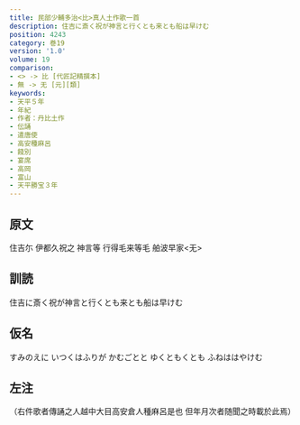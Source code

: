 ```yaml
---
title: 民部少輔多治<比>真人土作歌一首
description: 住吉に斎く祝が神言と行くとも来とも船は早けむ
position: 4243
category: 巻19
version: '1.0'
volume: 19
comparison:
- <> -> 比 [代匠記精撰本]
- 無 -> 无 [元][類]
keywords:
- 天平５年
- 年紀
- 作者：丹比土作
- 伝誦
- 遣唐使
- 高安種麻呂
- 餞別
- 宴席
- 高岡
- 富山
- 天平勝宝３年
---
```


## 原文

住吉尓 伊都久祝之 神言等 行得毛来等毛 舶波早家<无>

## 訓読

住吉に斎く祝が神言と行くとも来とも船は早けむ

## 仮名

すみのえに いつくはふりが かむごとと ゆくともくとも ふねははやけむ

## 左注

（右件歌者傳誦之人越中大目高安倉人種麻呂是也 但年月次者随聞之時載於此焉）
